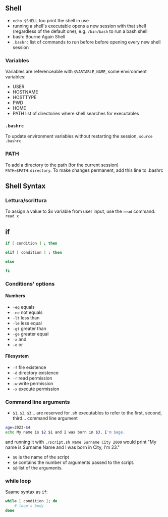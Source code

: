 ## Shell
- `echo $SHELL` too print the shell in use
- running a shell's executable opens a new session with that shell (regardless of the default one), e.g. `/bin/bash` to run a bash shell
- bash: Bourne Again Shell
- `.bashrc` list of commands to run before before opening every new shell session

### Variables
Variables are referenceable with `$VARIABLE_NAME`, some environment variables:
- USER
- HOSTNAME
- HOSTTYPE
- PWD
- HOME
- PATH list of directories where shell searches for executables

### `.bashrc`
To update environment variables without restarting the session, `source .bashrc`

### PATH
To add a directory to the path (for the current session) `PATH=$PATH:directory`. To make changes permanent, add this line to .bashrc

## Shell Syntax

### Lettura/scrittura
To assign a value to $x variable from user input, use the `read` command: `read x`

## if
```sh
if [ condition ] ; then

elif [ condition ] ; then

else

fi
```

### Conditions' options
#### Numbers
- `-eq` equals
- `-ne` not equals
- `-lt` less than
- `-le` less equal
- `-gt` greater than
- `-ge` greater equal
- `-a` and
- `-o` or

#### Filesystem
- `-f` file existence
- `-d` directory existence
- `-r` read permission
- `-w` write permission
- `-x` execute permission

### Command line arguments
- `$1`, `$2`, `$3`... are reserved for .sh executables to refer to the first, second, third... command line argument
``` sh
age=2023-$4
echo My name is $2 $1 and I was born in $3, I'm $age.
```
and running it with `./script.sh Name Surname City 2000` would print "My name is Surname Name and I was born in City, I'm 23." <br>
- `$0` is the name of the script
- `$#` contains the number of arguments passed to the script.
- `$@` list of the arguments.

### while loop
Saame syntax as `if`:
```sh
while [ condition ]; do
    # loop's body
done
```